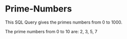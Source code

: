 # Prime-Numbers
This SQL Query gives the primes numbers from 0 to 1000.

The prime numbers from 0 to 10 are:
2,
3,
5,
7

